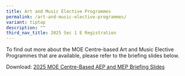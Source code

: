 ```yaml
---
title: Art and Music Elective Programmes
permalink: /art-and-music-elective-programmes/
variant: tiptap
description: ""
third_nav_title: 2025 Sec 1 E Registration
---
```

<p>To find out more about the MOE Centre-based Art and Music Elective Programmes
that are available, please refer to the briefing slides below.</p>
<p>Download: <a href="/files/2025_AEP_and_MEP_Centre_Briefing_Slides.pdf" rel="noopener nofollow" target="_blank">2025 MOE Centre-Based AEP and MEP Briefing Slides</a>
</p>